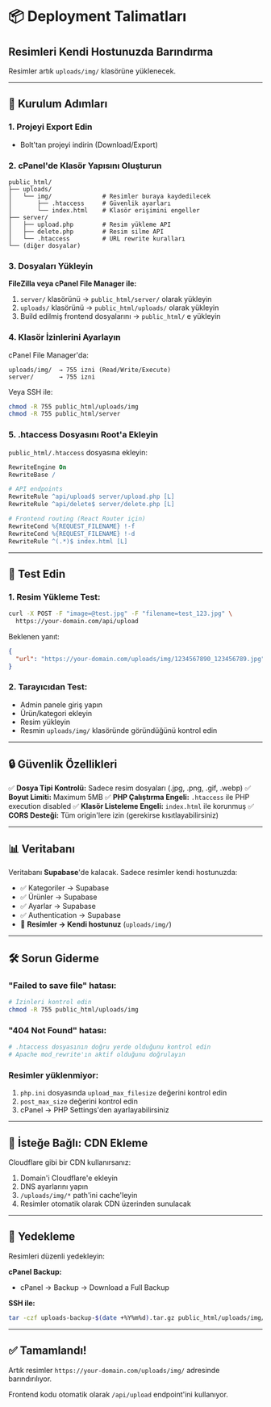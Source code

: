 # 📦 Deployment Talimatları

## Resimleri Kendi Hostunuzda Barındırma

Resimler artık `uploads/img/` klasörüne yüklenecek.

---

## 🚀 Kurulum Adımları

### 1. Projeyi Export Edin
- Bolt'tan projeyi indirin (Download/Export)

### 2. cPanel'de Klasör Yapısını Oluşturun

```
public_html/
├── uploads/
│   └── img/              # Resimler buraya kaydedilecek
│       ├── .htaccess     # Güvenlik ayarları
│       └── index.html    # Klasör erişimini engeller
├── server/
│   ├── upload.php        # Resim yükleme API
│   ├── delete.php        # Resim silme API
│   └── .htaccess         # URL rewrite kuralları
└── (diğer dosyalar)
```

### 3. Dosyaları Yükleyin

**FileZilla veya cPanel File Manager ile:**

1. `server/` klasörünü → `public_html/server/` olarak yükleyin
2. `uploads/` klasörünü → `public_html/uploads/` olarak yükleyin
3. Build edilmiş frontend dosyalarını → `public_html/` e yükleyin

### 4. Klasör İzinlerini Ayarlayın

cPanel File Manager'da:

```
uploads/img/  → 755 izni (Read/Write/Execute)
server/       → 755 izni
```

Veya SSH ile:
```bash
chmod -R 755 public_html/uploads/img
chmod -R 755 public_html/server
```

### 5. .htaccess Dosyasını Root'a Ekleyin

`public_html/.htaccess` dosyasına ekleyin:

```apache
RewriteEngine On
RewriteBase /

# API endpoints
RewriteRule ^api/upload$ server/upload.php [L]
RewriteRule ^api/delete$ server/delete.php [L]

# Frontend routing (React Router için)
RewriteCond %{REQUEST_FILENAME} !-f
RewriteCond %{REQUEST_FILENAME} !-d
RewriteRule ^(.*)$ index.html [L]
```

---

## 🧪 Test Edin

### 1. Resim Yükleme Test:
```bash
curl -X POST -F "image=@test.jpg" -F "filename=test_123.jpg" \
  https://your-domain.com/api/upload
```

Beklenen yanıt:
```json
{
  "url": "https://your-domain.com/uploads/img/1234567890_123456789.jpg"
}
```

### 2. Tarayıcıdan Test:
- Admin panele giriş yapın
- Ürün/kategori ekleyin
- Resim yükleyin
- Resmin `uploads/img/` klasöründe göründüğünü kontrol edin

---

## 🔒 Güvenlik Özellikleri

✅ **Dosya Tipi Kontrolü:** Sadece resim dosyaları (.jpg, .png, .gif, .webp)
✅ **Boyut Limiti:** Maximum 5MB
✅ **PHP Çalıştırma Engeli:** `.htaccess` ile PHP execution disabled
✅ **Klasör Listeleme Engeli:** `index.html` ile korunmuş
✅ **CORS Desteği:** Tüm origin'lere izin (gerekirse kısıtlayabilirsiniz)

---

## 📊 Veritabanı

Veritabanı **Supabase**'de kalacak. Sadece resimler kendi hostunuzda:

- ✅ Kategoriler → Supabase
- ✅ Ürünler → Supabase
- ✅ Ayarlar → Supabase
- ✅ Authentication → Supabase
- 📸 **Resimler → Kendi hostunuz** (`uploads/img/`)

---

## 🛠️ Sorun Giderme

### "Failed to save file" hatası:
```bash
# İzinleri kontrol edin
chmod -R 755 public_html/uploads/img
```

### "404 Not Found" hatası:
```bash
# .htaccess dosyasının doğru yerde olduğunu kontrol edin
# Apache mod_rewrite'ın aktif olduğunu doğrulayın
```

### Resimler yüklenmiyor:
1. `php.ini` dosyasında `upload_max_filesize` değerini kontrol edin
2. `post_max_size` değerini kontrol edin
3. cPanel → PHP Settings'den ayarlayabilirsiniz

---

## 📱 İsteğe Bağlı: CDN Ekleme

Cloudflare gibi bir CDN kullanırsanız:

1. Domain'i Cloudflare'e ekleyin
2. DNS ayarlarını yapın
3. `/uploads/img/*` path'ini cache'leyin
4. Resimler otomatik olarak CDN üzerinden sunulacak

---

## 💾 Yedekleme

Resimleri düzenli yedekleyin:

**cPanel Backup:**
- cPanel → Backup → Download a Full Backup

**SSH ile:**
```bash
tar -czf uploads-backup-$(date +%Y%m%d).tar.gz public_html/uploads/img/
```

---

## ✅ Tamamlandı!

Artık resimler `https://your-domain.com/uploads/img/` adresinde barındırılıyor.

Frontend kodu otomatik olarak `/api/upload` endpoint'ini kullanıyor.
